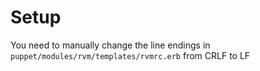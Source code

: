 # Setup
You need to manually change the line endings in `puppet/modules/rvm/templates/rvmrc.erb` from CRLF to LF